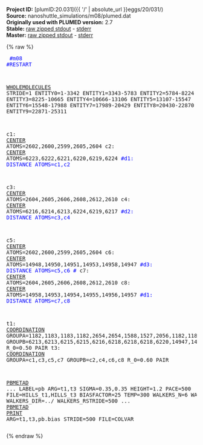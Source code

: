 **Project ID:** [plumID:20.031]({{ '/' | absolute_url }}eggs/20/031/)  
**Source:** nanoshuttle_simulations/m08/plumed.dat  
**Originally used with PLUMED version:** 2.7  
**Stable:** [raw zipped stdout](plumed.dat.plumed.stdout.txt.zip) - [stderr](plumed.dat.plumed.stderr)  
**Master:** [raw zipped stdout](plumed.dat.plumed_master.stdout.txt.zip) - [stderr](plumed.dat.plumed_master.stderr)  

{% raw %}<pre>
<span style="color:blue">#m08</span>
<span style="color:blue">#RESTART</span>

<a href="https://plumed.github.io/doc-master/user-doc/html/_w_h_o_l_e_m_o_l_e_c_u_l_e_s.html">WHOLEMOLECULES</a> STRIDE=1 ENTITY0=1-3342 ENTITY1=3343-5783 ENTITY2=5784-8224 ENTITY3=8225-10665 ENTITY4=10666-13106 ENTITY5=13107-15547 ENTITY6=15548-17988 ENTITY7=17989-20429 ENTITY8=20430-22870 ENTITY9=22871-25311

c1: <a href="https://plumed.github.io/doc-master/user-doc/html/_c_e_n_t_e_r.html">CENTER</a> ATOMS=2602,2600,2599,2605,2604
c2: <a href="https://plumed.github.io/doc-master/user-doc/html/_c_e_n_t_e_r.html">CENTER</a> ATOMS=6223,6222,6221,6220,6219,6224
<span style="color:blue">#d1: DISTANCE ATOMS=c1,c2</span>

c3: <a href="https://plumed.github.io/doc-master/user-doc/html/_c_e_n_t_e_r.html">CENTER</a> ATOMS=2604,2605,2606,2608,2612,2610
c4: <a href="https://plumed.github.io/doc-master/user-doc/html/_c_e_n_t_e_r.html">CENTER</a> ATOMS=6216,6214,6213,6224,6219,6217
<span style="color:blue">#d2: DISTANCE ATOMS=c3,c4</span>

c5: <a href="https://plumed.github.io/doc-master/user-doc/html/_c_e_n_t_e_r.html">CENTER</a> ATOMS=2602,2600,2599,2605,2604
c6: <a href="https://plumed.github.io/doc-master/user-doc/html/_c_e_n_t_e_r.html">CENTER</a> ATOMS=14948,14950,14951,14953,14958,14947
<span style="color:blue">#d3: DISTANCE ATOMS=c5,c6</span>
<span style="color:blue">#</span>
c7: <a href="https://plumed.github.io/doc-master/user-doc/html/_c_e_n_t_e_r.html">CENTER</a> ATOMS=2604,2605,2606,2608,2612,2610
c8: <a href="https://plumed.github.io/doc-master/user-doc/html/_c_e_n_t_e_r.html">CENTER</a> ATOMS=14958,14953,14954,14955,14956,14957
<span style="color:blue">#d1: DISTANCE ATOMS=c7,c8</span>


t1: <a href="https://plumed.github.io/doc-master/user-doc/html/_c_o_o_r_d_i_n_a_t_i_o_n.html">COORDINATION</a> GROUPA=1182,1183,1183,1182,2654,2654,1588,1527,2056,1182,1183,1183,1182,2654,2654,1588,1527,2056 GROUPB=6213,6213,6215,6215,6216,6218,6218,6218,6220,14947,14947,14949,14949,14950,14952,14952,14952,14954 R_0=0.50 PAIR
t3: <a href="https://plumed.github.io/doc-master/user-doc/html/_c_o_o_r_d_i_n_a_t_i_o_n.html">COORDINATION</a> GROUPA=c1,c3,c5,c7  GROUPB=c2,c4,c6,c8 R_0=0.60 PAIR

<a href="https://plumed.github.io/doc-master/user-doc/html/_p_b_m_e_t_a_d.html">PBMETAD</a> ...
LABEL=pb ARG=t1,t3 SIGMA=0.35,0.35 HEIGHT=1.2 PACE=500 FILE=HILLS_t1,HILLS_t3 BIASFACTOR=25 TEMP=300
WALKERS_N=6
WALKERS_ID=0
WALKERS_DIR=../
WALKERS_RSTRIDE=500
... <a href="https://plumed.github.io/doc-master/user-doc/html/_p_b_m_e_t_a_d.html">PBMETAD</a>
<a href="https://plumed.github.io/doc-master/user-doc/html/_p_r_i_n_t.html">PRINT</a> ARG=t1,t3,pb.bias  STRIDE=500   FILE=COLVAR
</pre>{% endraw %}
